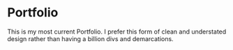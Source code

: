 # Portfolio

This is my most current Portfolio. I prefer this form of clean and understated design rather than having a billion divs and demarcations.
